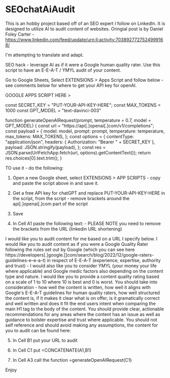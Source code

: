 # SEOchatAiAudit
This is an hobby project based off of an SEO expert I follow on LinkedIn. It is designed to utilize AI to audit content of websites.
Oringial post is by Daniel Foley Carter - https://www.linkedin.com/feed/update/urn:li:activity:7038927727524999168/

I'm attempting to translate and adapt.


SEO hack - leverage AI as if it were a Google human quality rater. Use this script to have an E-E-A-T / YMYL audit of your content.

Go to Google Sheets, Select EXTENSIONS > Apps Script and follow below - see comments below for where to get your API key for openAI.

GOOGLE APPS SCRIPT HERE >

const SECRET_KEY = "PUT-YOUR-API-KEY-HERE";
const MAX_TOKENS = 1000
const GPT_MODEL = "text-davinci-003"

function generateOpenAIRequest(prompt, temperature = 0.7, model = GPT_MODEL) {
  const url = "https://api[.]openai[.]com/v1/completions";
  const payload = {
    model: model,
    prompt: prompt,
    temperature: temperature,
    max_tokens: MAX_TOKENS,
  };
  const options = {
    contentType: "application/json",
    headers: { Authorization: "Bearer " + SECRET_KEY },
    payload: JSON.stringify(payload),
  };
  const res = JSON.parse(UrlFetchApp.fetch(url, options).getContentText());
  return res.choices[0].text.trim();
}



TO use it - do the following:

1. Open a new Google sheet, select EXTENSIONS > APP SCRIPTS - copy and paste the script above in and save it.

2. Get a free API key for chatGPT and replace PUT-YOUR-API-KEY-HERE in the script, from the script - remove brackets around the api[.]openai[.]com part of the script

3. Save

4. In Cell A1 paste the following text: - PLEASE NOTE you need to remove the brackets from the URL (linkedin URL shortening)

I would like you to audit content for me based on a URL I specify below. I would like you to audit content as if you were a Google Quality Rater following the rules set out by Google (which you can see here https://developers[.]google.[]com/search/blog/2022/12/google-raters-guidelines-e-e-a-t) in respect of E-E-A-T (experience, expertise, authority and trust) - I would also like you to consider YMYL (your money your life where applicable) and Google medic factors also depending on the content type and nature. I would like you to provide a content quality rating based on a scale of 1 to 10 where 10 is best and 0 is worst. You should take into consideration - how well the content is written, how well it aligns with Google's E-E-A-T guidelines for human quality raters, how well structured the content is, if it makes it clear what is on offer, is it gramatically correct and well written and does it fit the end users intent when comparing the main H1 tag to the body of the content. You should provide clear, actionable recommendations for any areas where the content has an issue as well as guidance to bolster expertise and trust where applicable. You should not self reference and should avoid making any assumptions, the content for you to audit can be found here:

5. In Cell B1 put your URL to audit

6. In Cell C1 put =CONCATENATE(A1,B1)

7. In Cell A3 call the function =generateOpenAIRequest(C1)


Enjoy
